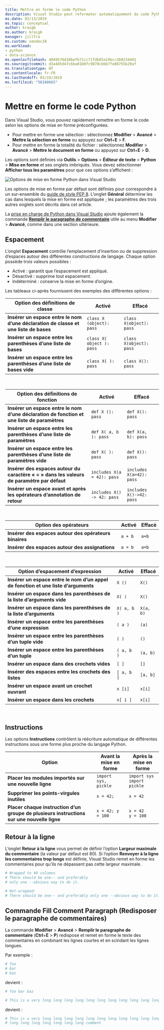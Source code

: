 ```yaml
---
title: Mettre en forme le code Python
description: Visual Studio peut reformater automatiquement du code Python, y compris les espacements, les instructions, le retour à la ligne et les commentaires.
ms.date: 03/13/2019
ms.topic: conceptual
author: kraigb
ms.author: kraigb
manager: jillfra
ms.custom: seodec18
ms.workload:
- python
- data-science
ms.openlocfilehash: 4049576d18befb71cc71fdb85a19bcc3b0234401
ms.sourcegitcommit: d3a485d47c6ba01b0fc9878cbbb7fe88755b29af
ms.translationtype: HT
ms.contentlocale: fr-FR
ms.lasthandoff: 03/19/2019
ms.locfileid: "58160665"
---
```

# <a name="format-python-code"></a>Mettre en forme le code Python

Dans Visual Studio, vous pouvez rapidement remettre en forme le code selon les options de mise en forme préconfigurées.

- Pour mettre en forme une sélection : sélectionnez **Modifier** > **Avancé** > **Mettre la sélection en forme** ou appuyez sur **Ctrl**+**E** > **F**.
- Pour mettre en forme la totalité du fichier : sélectionnez **Modifier** > **Avancé** > **Mettre le document en forme** ou appuyez sur **Ctrl**+**E** > **D**.

Les options sont définies via **Outils** > **Options** > **Éditeur de texte** > **Python** > **Mise en forme** et ses onglets imbriqués. Vous devez sélectionner **Afficher tous les paramètres** pour que ces options s’affichent :

![Options de mise en forme Python dans Visual Studio](media/options-editor-formatting.png)

Les options de mise en forme par défaut sont définies pour correspondre à un sur-ensemble du [guide de style PEP 8](https://www.python.org/dev/peps/pep-0008/). L’onglet **Général** détermine les cas dans lesquels la mise en forme est appliquée ; les paramètres des trois autres onglets sont décrits dans cet article.

La [prise en charge de Python dans Visual Studio](installing-python-support-in-visual-studio.md) ajoute également la commande [**Remplir le paragraphe de commentaire**](#fill-comment-paragraph-command) utile au menu **Modifier** > **Avancé**, comme dans une section ultérieure.

## <a name="spacing"></a>Espacement

L’onglet **Espacement** contrôle l’emplacement d’insertion ou de suppression d’espaces autour des différentes constructions de langage. Chaque option possède trois valeurs possibles :

- Activé : garantit que l’espacement est appliqué.
- Désactivé : supprime tout espacement.
- Indéterminé : conserve la mise en forme d’origine.

Les tableaux ci-après fournissent des exemples des différentes options :

| Option des définitions de classe | Activé | Effacé |
| --- | --- | --- |
| **Insérer un espace entre le nom d’une déclaration de classe et une liste de bases** | `class X (object): pass` | `class X(object): pass` |
| **Insérer un espace entre les parenthèses d’une liste de bases** | `class X( object ): pass` | `class X(object): pass` |
| **Insérer un espace entre les parenthèses d’une liste de bases vide** | `class X( ): pass` | `class X(): pass` |

<br/>

| Option des définitions de fonction | Activé | Effacé |
| --- | --- | --- |
| **Insérer un espace entre le nom d’une déclaration de fonction et une liste de paramètres** | `def X (): pass` | `def X(): pass` |
| **Insérer un espace entre les parenthèses d’une liste de paramètres** | `def X( a, b ): pass` | `def X(a, b): pass` |
| **Insérer un espace entre les parenthèses d’une liste de paramètres vide** | `def X( ): pass` | `def X(): pass` |
| **Insérer des espaces autour du caractère « = » dans les valeurs de paramètre par défaut** | `includes X(a = 42): pass` | `includes X(a=42): pass` |
| **Insérer un espace avant et après les opérateurs d’annotation de retour** | `includes X() -> 42: pass` | `includes X()->42: pass` |

<br/>

| Option des opérateurs | Activé | Effacé |
| --- | --- | --- |
| **Insérer des espaces autour des opérateurs binaires** | `a + b` | `a+b` |
| **Insérer des espaces autour des assignations** | `a = b` | `a=b` |

<br/>

| Option d’espacement d’expression | Activé | Effacé |
| --- | --- | --- |
| **Insérer un espace entre le nom d’un appel de fonction et une liste d’arguments** | `X ()` | `X()` |
| **Insérer un espace dans les parenthèses de la liste d’arguments vide** | `X( )` | `X()` |
| **Insérer un espace dans les parenthèses de la liste d’arguments** | `X( a, b )` | `X(a, b)` |
| **Insérer un espace entre les parenthèses d’une expression** | `( a )` | `(a)` |
| **Insérer un espace entre les parenthèses d’un tuple vide** | `( )` | `()` |
| **Insérer un espace entre les parenthèses d’un tuple** | `( a, b )` | `(a, b)` |
| **Insérer un espace dans des crochets vides** | `[ ]` | `[]` |
| **Insérer des espaces entre les crochets des listes** | `[ a, b ]` | `[a, b]` |
| **Insérer un espace avant un crochet ouvrant** | `x [i]` | `x[i]` |
| **Insérer un espace dans les crochets** | `x[ i ]` | `x[i]` |

<br/>

## <a name="statements"></a>Instructions

Les options **Instructions** contrôlent la réécriture automatique de différentes instructions sous une forme plus proche du langage Python.

| Option | Avant la mise en forme | Après la mise en forme |
| --- | --- | --- |
| **Placer les modules importés sur une nouvelle ligne** | `import sys, pickle` | `import sys`<br/>`import pickle` |
| **Supprimer les points-virgules inutiles** | `x = 42;` | `x = 42` |
| **Placer chaque instruction d’un groupe de plusieurs instructions sur une nouvelle ligne** | `x = 42; y = 100` | `x = 42`<br/>`y = 100` |

## <a name="wrapping"></a>Retour à la ligne

L’onglet **Retour à la ligne** vous permet de définir l’option **Largeur maximale du commentaire** (la valeur par défaut est 80). Si l’option **Renvoyer à la ligne les commentaires trop longs** est définie, Visual Studio remet en forme les commentaires pour qu’ils ne dépassent pas cette largeur maximale.

```python
# Wrapped to 40 columns
# There should be one-- and preferably
# only one --obvious way to do it.
```

```python
# Not-wrapped:
# There should be one-- and preferably only one --obvious way to do it.
```

## <a name="fill-comment-paragraph-command"></a>Commande Fill Comment Paragraph (Redisposer le paragraphe de commentaires)

La commande **Modifier** > **Avancé** > **Remplir le paragraphe de commentaire** (**Ctrl**+**E** > **P**) redispose et remet en forme le texte des commentaires en combinant les lignes courtes et en scindant les lignes longues.

Par exemple :

```python
# foo
# bar
# baz
```

devient :

```python
# foo bar baz
```

```python
# This is a very long long long long long long long long long long long long long long long long long long long comment
```

devient :

```python
# This is a very long long long long long long long long long long long long
# long long long long long long long comment
```
